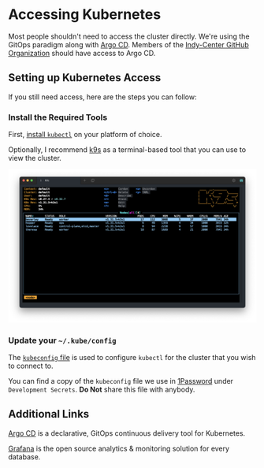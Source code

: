 # Accessing Kubernetes

Most people shouldn't need to access the cluster directly. We're using the GitOps paradigm along with [Argo CD](https://argocd.zid-internal.com). Members of the [Indy-Center GitHub Organization](https://github.com/Indy-Center) should have access to Argo CD.

## Setting up Kubernetes Access

If you still need access, here are the steps you can follow:

### Install the Required Tools

First, [install `kubectl`](https://kubernetes.io/docs/tasks/tools/) on your platform of choice.

Optionally, I recommend [k9s](https://k9scli.io/) as a terminal-based tool that you can use to view the cluster.

![Screenshot of k9s](./k9s.png)

### Update your `~/.kube/config`

The [`kubeconfig` file](https://kubernetes.io/docs/concepts/configuration/organize-cluster-access-kubeconfig/) is used to configure `kubectl` for the cluster that you wish to connect to.

You can find a copy of the `kubeconfig` file we use in [1Password]() under `Development Secrets`. **Do Not** share this file with anybody.

## Additional Links

[Argo CD](https://argocd.zid-internal.com) is a declarative, GitOps continuous delivery tool for Kubernetes.

[Grafana](https://metrics.zid-internal.com) is the open source analytics & monitoring solution for every database.
